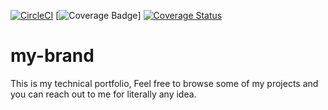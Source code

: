 [![CircleCI](https://dl.circleci.com/status-badge/img/gh/ishimwe5555/my-brand/tree/main.svg?style=svg)](https://dl.circleci.com/status-badge/redirect/gh/ishimwe5555/my-brand/tree/main)
[![Coverage Badge](https://img.shields.io/endpoint?url=https://gist.githubusercontent.com/ishimwe5555/d65db5f7aff14811cfc02e61c9269ff2/raw/my-brand__heads_main.json)]
[![Coverage Status](https://coveralls.io/repos/github/ishimwe5555/my-brand/badge.svg?branch=master)](https://coveralls.io/github/ishimwe5555/my-brand?branch=master)

# my-brand
This is my technical portfolio, Feel free to browse some of my projects and you can reach out to me for literally any idea.


